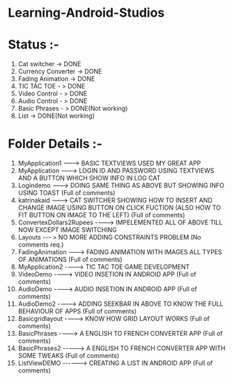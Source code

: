 # Learning-Android-Studios

# Status :-
1. Cat switcher -> DONE
2. Currency Converter -> DONE
3. Fading Animation -> DONE
4. TIC TAC TOE - > DONE
5. Video Control - > DONE
6. Audio Control - > DONE
7. Basic Phrases - > DONE(Not working)
8. List -> DONE(Not working)

# Folder Details :-
1. MyApplication1 ---> BASIC TEXTVIEWS USED MY GREAT APP
2. MyApplication  ---> LOGIN ID AND PASSWORD USING TEXTVIEWS AND A BUTTON WHICH SHOW INFO IN LOG CAT
3. Logindemo      ---> DOING SAME THING AS ABOVE BUT SHOWING INFO USING TOAST  (Full of comments)
4. katrinakaid    ---> CAT SWITCHER SHOWING HOW TO INSERT AND CHANGE IMAGE USING BUTTON ON CLICK FUCTION (ALSO HOW TO FIT BUTTON ON IMAGE TO THE LEFT)  (Full of comments)
5. ConvertexDollars2Rupees  ----> IMPELEMENTED ALL OF ABOVE TILL NOW EXCEPT IMAGE SWITCHING
6. Layouts --- > NO MORE ADDING CONSTRAINTS PROBLEM (No comments req.)
7. FadingAnimation ---> FADING ANIMATION WITH IMAGES ALL TYPES OF ANIMATIONS (Full of comments)
8. MyApplication2 ----> TIC TAC TOE GAME DEVELOPMENT
9. VideoDemo ----> VIDEO INSETION IN ANDROID APP (Full of comments)
10. AudioDemo ----> AUDIO INSETION IN ANDROID APP (Full of comments)
11. AudioDemo2 ----> ADDING SEEKBAR IN ABOVE TO KNOW THE FULL BEHAVIOUR OF APPS (Full of comments)
12. Basicgridlayout ----> KNOW HOW GRID LAYOUT WORKS (Full of comments)
13. BasicPhrases ----> A ENGLISH TO FRENCH CONVERTER APP  (Full of comments)
14. BasicPhrases2 -----> A ENGLISH TO FRENCH CONVERTER APP WITH SOME TWEAKS  (Full of comments)
15. ListViewDEMO  ------> CREATING A LIST IN ANDROID APP  (Full of comments)

